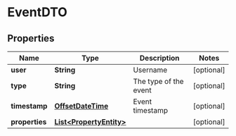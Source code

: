 
# EventDTO

## Properties
Name | Type | Description | Notes
------------ | ------------- | ------------- | -------------
**user** | **String** | Username |  [optional]
**type** | **String** | The type of the event |  [optional]
**timestamp** | [**OffsetDateTime**](OffsetDateTime.md) | Event timestamp |  [optional]
**properties** | [**List&lt;PropertyEntity&gt;**](PropertyEntity.md) |  |  [optional]



